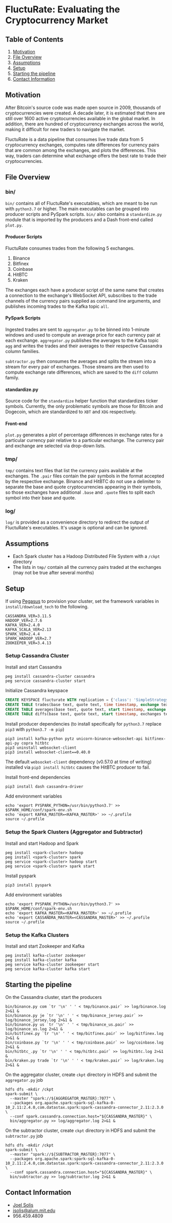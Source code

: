 # FluctuRate: Evaluating the Cryptocurrency Market

## Table of Contents

1. [Motivation](README.md#motivation)
1. [File Overview](README.md#file-overview)
1. [Assumptions](README.md#assumptions)
1. [Setup](README.md#setup)
1. [Starting the pipeline](README.md#starting-the-pipeline)
1. [Contact Information](README.md#contact-information)

## Motivation

After Bitcoin's source code was made open source in 2009, thousands of
cryptocurrencies were created. A decade later, it is estimated that there 
are still over 1600 active cryptocurrencies available in the global market.
In addition, there are hundred of cryptocurrency exchanges across the world,
making it difficult for new traders to navigate the market.

FluctuRate is a data pipeline that consumes live trade data from 5
cryptocurrency exchanges, computes rate differences for currency pairs that
are common among the exchanges, and plots the differences. This way, traders
can determine what exchange offers the best rate to trade their
cryptocurrencies.

## File Overview

### bin/

`bin/` contains all of FluctuRate's executables, which are meant to be run with
`python3.7` or higher. The main executables can be grouped into producer scripts and
PySpark scripts. `bin/` also contains a `standardize.py` module that is
imported by the producers and a Dash front-end called `plot.py`.

#### Producer Scripts

FluctuRate consumes trades from the following 5 exchanges.

1. Binance
1. Bitfinex
1. Coinbase
1. HitBTC
1. Kraken

The exchanges each have a producer script of the same name that creates a connection
to the exchange's WebSocket API, subscribes to the trade channels of the currency
pairs supplied as command line arguments, and publishes incoming trades to the Kafka topic
`all`.

#### PySpark Scripts

Ingested trades are sent to `aggregator.py` to be binned into 1-minute windows
and used to compute an average price for each currency pair at each exchange.
`aggregator.py` publishes the averages to the Kafka topic `agg` and writes the
trades and their averages to their respective Cassandra column families.

`subtractor.py` then consumes the averages and splits the stream into a stream
for every pair of exchanges. Those streams are then used to compute exchange
rate differences, which are saved to the `diff` column family.

#### standardize.py

Source code for the `standardize` helper function that standardizes ticker symbols.
Currently, the only problematic symbols are those for Bitcoin and Dogecoin, which are 
standardized to `XBT` and `XDG` respectively.

#### Front-end

`plot.py` generates a plot of percentage differences in exchange rates for a particular
currency pair relative to a particular exchange. The currency pair and exchange are selected
via drop-down lists. 

### tmp/

`tmp/` contains text files that list the currency pairs available at the exchanges. 
The `.pair` files contain the pair symbols in the format accepted by the respective exchange.
Binance and HitBTC do not use a delimiter to separate the base and quote cryptocurrencies
appearing in their symbols, so those exchanges have additional `.base` and `.quote` files
to split each symbol into their base and quote.

### log/

`log/` is provided as a convenience directory to redirect the output of FluctuRate's executables.
It's usage is optional and can be ignored.

## Assumptions

* Each Spark cluster has a Hadoop Distributed File System with a `/ckpt` directory
* The lists in `tmp/` contain all the currency pairs traded at the exchanges  (may not be true after several months)

## Setup

If using [Pegasus](https://github.com/InsightDataScience/pegasus/) to provision
your cluster, set the framework variables in `install/download_tech` to the following.
```shell
CASSANDRA_VER=3.11.5
HADOOP_VER=2.7.6
KAFKA_VER=2.4.0
KAFKA_SCALA_VER=2.13
SPARK_VER=2.4.4
SPARK_HADOOP_VER=2.7
ZOOKEEPER_VER=3.4.13
```

### Setup Cassandra Cluster

Install and start Cassandra
```shell
peg install cassandra-cluster cassandra
peg service cassandra-cluster start
```

Initialize Cassandra keyspace
```sql
CREATE KEYSPACE flucturate WITH replication = {'class': 'SimpleStrategy', 'replication_factor': 2};
CREATE TABLE trades(base text, quote text, time timestamp, exchange text, price double, quantity double, PRIMARY KEY ((base, quote), time, exchange));
CREATE TABLE averages(base text, quote text, start timestamp, exchange text, price double, PRIMARY KEY ((base, quote), start, exchange));
CREATE TABLE diffs(base text, quote text, start timestamp, exchanges text, diff double, PRIMARY KEY ((base, quote), start, exchanges));
```

Install producer dependencies (to install specifically for `python3.7` replace `pip3` with `python3.7 -m pip`)
```shell
pip3 install kafka-python pytz unicorn-binance-websocket-api bitfinex-api-py copra hitbtc
pip3 uninstall websocket-client
pip3 install websocket-client==0.40.0
```
The default `websocket-client` dependency (v0.57.0 at time of writing) installed via `pip3 install hitbtc` causes the HitBTC producer to fail.

Install front-end dependencies
```shell
pip3 install dash cassandra-driver 
```

Add environment variables
```shell
echo 'export PYSPARK_PYTHON=/usr/bin/python3.7' >> $SPARK_HOME/conf/spark-env.sh
echo 'export KAFKA_MASTER=<KAFKA_MASTER>' >> ~/.profile
source ~/.profile
```

### Setup the Spark Clusters (Aggregator and Subtractor)

Install and start Hadoop and Spark
```shell
peg install <spark-cluster> hadoop
peg install <spark-cluster> spark
peg service <spark-cluster> hadoop start
peg service <spark-cluster> spark start
```

Install pyspark
```shell
pip3 install pyspark
```

Add environment variables
```shell
echo 'export PYSPARK_PYTHON=/usr/bin/python3.7' >> $SPARK_HOME/conf/spark-env.sh
echo 'export KAFKA_MASTER=<KAFKA_MASTER>' >> ~/.profile
echo 'export CASSANDRA_MASTER=<CASSANDRA_MASTER>' >> ~/.profile
source ~/.profile
```

### Setup the Kafka Clusters

Install and start Zookeeper and Kafka
```shell
peg install kafka-cluster zookeeper
peg install kafka-cluster kafka
peg service kafka-cluster zookeeper start
peg service kafka-cluster kafka start
```

## Starting the pipeline

On the Cassandra cluster, start the producers
```shell
bin/binance.py com `tr '\n' ' ' < tmp/binance.pair` >> log/binance.log 2>&1 &
bin/binance.py je `tr '\n' ' ' < tmp/binance_jersey.pair` >> log/binance_jersey.log 2>&1 &
bin/binance.py us `tr '\n' ' ' < tmp/binance_us.pair` >> log/binance_us.log 2>&1 &
bin/bitfinex.py `tr '\n' ' ' < tmp/bitfinex.pair` >> log/bitfinex.log 2>&1 &
bin/coinbase.py `tr '\n' ' ' < tmp/coinbase.pair` >> log/coinbase.log 2>&1 &
bin/hitbtc_.py `tr '\n' ' ' < tmp/hitbtc.pair` >> log/hitbtc.log 2>&1 &
bin/kraken.py trade `tr '\n' ' ' < tmp/kraken.pair` >> log/kraken.log 2>&1 &
```
On the aggregator cluster, create `ckpt` directory in HDFS and submit the `aggregator.py` job
```shell
hdfs dfs -mkdir /ckpt
spark-submit \
  --master "spark://${AGGREGATOR_MASTER}:7077" \
  --packages org.apache.spark:spark-sql-kafka-0-10_2.11:2.4.0,com.datastax.spark:spark-cassandra-connector_2.11:2.3.0 \
  --conf spark.cassandra.connection.host="${CASSANDRA_MASTER}" \
  bin/aggregator.py >> log/aggregator.log 2>&1 &
```

On the subtractor cluster, create `ckpt` directory in HDFS and submit the `subtractor.py` job
```shell
hdfs dfs -mkdir /ckpt
spark-submit \
  --master "spark://${SUBTRACTOR_MASTER}:7077" \
  --packages org.apache.spark:spark-sql-kafka-0-10_2.11:2.4.0,com.datastax.spark:spark-cassandra-connector_2.11:2.3.0 \
  --conf spark.cassandra.connection.host="${CASSANDRA_MASTER}" \
  bin/subtractor.py >> log/subtractor.log 2>&1 &
```

## Contact Information
* [Joel Solis](https://www.linkedin.com/in/jsolis1199)
* jsolis@alum.mit.edu
* 956.459.4809
